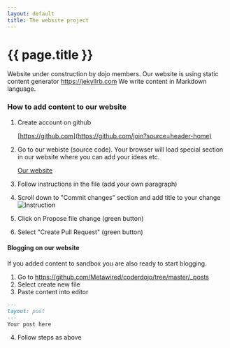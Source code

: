 ```yaml
---
layout: default
title: The website project
---
```

# {{ page.title }}

Website under construction by dojo members.
Our website is using static content generator https://jekyllrb.com
We write content in Markdown language. 

### How to add content to our website

1. Create account on github 

    [https://github.com](https://github.com/join?source=header-home)

2. Go to our webiste (source code). Your browser will load special section in our website where you can add your ideas etc.

    [Our website](https://github.com/Metawired/coderdojo/edit/master/project/sandbox/index.md)

3. Follow instructions in the file (add your own paragraph)
4. Scroll down to "Commit changes" section and add title to your change
![Instruction](https://media.giphy.com/media/l1J9CryfQ1GKMCdrO/giphy.gif)
5. Click on Propose file change (green button)
5. Select "Create Pull Request" (green button)


#### Blogging on our website

If you added content to sandbox you are also ready to start blogging.

1. Go to https://github.com/Metawired/coderdojo/tree/master/_posts
2. Select create new file
3. Paste content into editor

```markdown 
---
layout: post
---
Your post here
```

4. Follow steps as above

